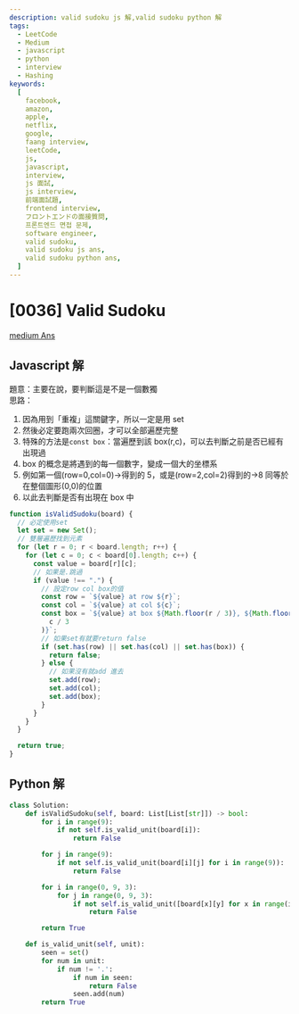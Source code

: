 ```yaml
---
description: valid sudoku js 解,valid sudoku python 解
tags:
  - LeetCode
  - Medium
  - javascript
  - python
  - interview
  - Hashing
keywords:
  [
    facebook,
    amazon,
    apple,
    netflix,
    google,
    faang interview,
    leetCode,
    js,
    javascript,
    interview,
    js 面試,
    js interview,
    前端面試題,
    frontend interview,
    フロントエンドの面接質問,
    프론트엔드 면접 문제,
    software engineer,
    valid sudoku,
    valid sudoku js ans,
    valid sudoku python ans,
  ]
---
```


# [0036] Valid Sudoku

[medium Ans](https://medium.com/codex/valid-sudoku-the-javascript-solution-2d1543f85410)

## Javascript 解

題意：主要在說，要判斷這是不是一個數獨  
思路：

1. 因為用到「重複」這關鍵字，所以一定是用 set
2. 然後必定要跑兩次回圈，才可以全部遍歷完整
3. 特殊的方法是`const box`：當遍歷到該 box(r,c)，可以去判斷之前是否已經有出現過
4. box 的概念是將遇到的每一個數字，變成一個大的坐標系
5. 例如第一個(row=0,col=0)->得到的 5，或是(row=2,col=2)得到的->8 同等於在整個圖形(0,0)的位置
6. 以此去判斷是否有出現在 box 中

```js
function isValidSudoku(board) {
  // 必定使用set
  let set = new Set();
  // 雙層遍歷找到元素
  for (let r = 0; r < board.length; r++) {
    for (let c = 0; c < board[0].length; c++) {
      const value = board[r][c];
      // 如果是.跳過
      if (value !== ".") {
        // 設定row col box的值
        const row = `${value} at row ${r}`;
        const col = `${value} at col ${c}`;
        const box = `${value} at box ${Math.floor(r / 3)}, ${Math.floor(
          c / 3
        )}`;
        // 如果set有就要return false
        if (set.has(row) || set.has(col) || set.has(box)) {
          return false;
        } else {
          // 如果沒有就add 進去
          set.add(row);
          set.add(col);
          set.add(box);
        }
      }
    }
  }

  return true;
}
```

## Python 解

```python
class Solution:
    def isValidSudoku(self, board: List[List[str]]) -> bool:
        for i in range(9):
            if not self.is_valid_unit(board[i]):
                return False

        for j in range(9):
            if not self.is_valid_unit(board[i][j] for i in range(9)):
                return False

        for i in range(0, 9, 3):
            for j in range(0, 9, 3):
                if not self.is_valid_unit([board[x][y] for x in range(i, i+3) for y in range(j, j+3)]):
                    return False

        return True

    def is_valid_unit(self, unit):
        seen = set()
        for num in unit:
            if num != '.':
                if num in seen:
                    return False
                seen.add(num)
        return True

```
